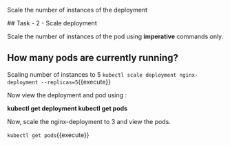 Scale the number of instances of the deployment


## Task - 2 - Scale deployment

Scale the number of instances of the pod using **imperative** commands only.


<h2> How many pods are currently running? </h2>

Scaling number of instances to 5
`kubectl scale deployment nginx-deployment --replicas=5`{{execute}}

Now view the deployment and pod using :

<b> kubectl get deployment </b>
<b> kubectl get pods </b>

Now, scale the nginx-deployment to 3 and view the pods.

`kubectl get pods`{{execute}}


